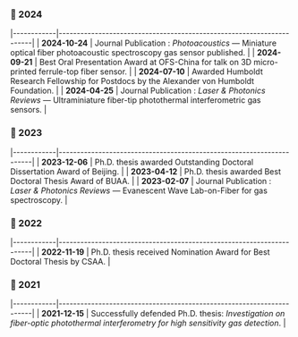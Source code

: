 ### 📅 2024
|------------|----------------------------------------------------------------------|
| **2024-10-24** | Journal Publication : *Photoacoustics* — Miniature optical fiber photoacoustic spectroscopy gas sensor published. |
| **2024-09-21** | Best Oral Presentation Award at OFS-China for talk on 3D micro-printed ferrule-top fiber sensor. |
| **2024-07-10** | Awarded Humboldt Research Fellowship for Postdocs by the Alexander von Humboldt Foundation. |
| **2024-04-25** | Journal Publication : *Laser & Photonics Reviews* — Ultraminiature fiber-tip photothermal interferometric gas sensors. |

### 📅 2023
|------------|----------------------------------------------------------------------|
| **2023-12-06** | Ph.D. thesis awarded Outstanding Doctoral Dissertation Award of Beijing. |
| **2023-04-12** | Ph.D. thesis awarded Best Doctoral Thesis Award of BUAA.         |
| **2023-02-07** | Journal Publication : *Laser & Photonics Reviews* — Evanescent Wave Lab-on-Fiber for gas spectroscopy. |

### 📅 2022
|------------|----------------------------------------------------------------------|
| **2022-11-19** | Ph.D. thesis received Nomination Award for Best Doctoral Thesis by CSAA. |

### 📅 2021
|------------|----------------------------------------------------------------------|
| **2021-12-15** | Successfully defended Ph.D. thesis: *Investigation on fiber-optic photothermal interferometry for high sensitivity gas detection*. |
